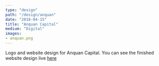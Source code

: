```yaml
---
type: "design"
path: "/design/anquan"
date: "2018-04-15"
title: "Anquan Capital"
medium: "Digital"
images:
- anquan.png
---
```


Logo and website design for Anquan Capital. You can see the finished website design live [here](https://www.anquancapital.com/)